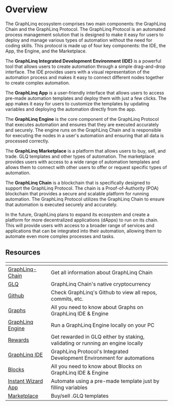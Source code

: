 # Overview

The GraphLinq ecosystem comprises two main components: the GraphLinq Chain and the GraphLinq Protocol. The GraphLinq Protocol is an automated process management solution that is designed to make it easy for users to deploy and manage various types of automation without the need for coding skills. This protocol is made up of four key components: the IDE, the App, the Engine, and the Marketplace.

The **GraphLinq Integrated Development Environment (IDE)** is a powerful tool that allows users to create automation through a simple drag-and-drop interface. The IDE provides users with a visual representation of the automation process and makes it easy to connect different nodes together to create complex automation.

The **GraphLinq App** is a user-friendly interface that allows users to access pre-made automation templates and deploy them with just a few clicks. The app makes it easy for users to customize the templates by updating variables and deploying the automation directly from the app.

The **GraphLinq Engine** is the core component of the GraphLinq Protocol that executes automation and ensures that they are executed accurately and securely. The engine runs on the GraphLinq Chain and is responsible for executing the nodes in a user's automation and ensuring that all data is processed correctly.

The **GraphLinq Marketplace** is a platform that allows users to buy, sell, and trade. GLQ templates and other types of automation. The marketplace provides users with access to a wide range of automation templates and allows them to connect with other users to offer or request specific types of automation.

The **GraphLinq Chain** is a blockchain that is specifically designed to support the GraphLinq Protocol. The chain is a Proof-of-Authority (POA) blockchain that provides a secure and scalable platform for running automation. The GraphLinq Protocol utilizes the GraphLinq Chain to ensure that automation is executed securely and accurately.

In the future, GraphLinq plans to expand its ecosystem and create a platform for more decentralized applications (dApps) to run on its chain. This will provide users with access to a broader range of services and applications that can be integrated into their automation, allowing them to automate even more complex processes and tasks.

## Resources

<table data-view="cards"><thead><tr><th></th><th></th><th></th></tr></thead><tbody><tr><td><a href="graphlinq-chain/networks/specs/">GraphLinq-Chain</a></td><td>Get all information about GraphLinq Chain </td><td></td></tr><tr><td><a href="graphlinq-chain/glq/">GLQ</a></td><td>GraphLinq Chain's native cryptocurrency</td><td></td></tr><tr><td><a href="https://github.com/graphlinq/">Github</a></td><td>Check GraphLinq's Github to view all repos, commits, etc.</td><td></td></tr><tr><td><a href="dev-tooling/graphs/">Graphs</a></td><td>All you need to know about Graphs on GraphLinq IDE &#x26; Engine</td><td></td></tr><tr><td><a href="dev-tooling/engine/">GraphLinq Engine</a></td><td>Run a GraphLinq Engine locally on your PC</td><td></td></tr><tr><td><a href="graphlinq-chain/glq/rewards.md">Rewards</a></td><td>Get rewarded in GLQ either by staking, validating or running an engine locally</td><td></td></tr><tr><td><a href="dev-tooling/dashboard-interface/">GraphLinq IDE</a></td><td>GraphLinq Protocol's Integrated Development Environment for automations</td><td></td></tr><tr><td><a href="dev-tooling/block-type-overview/">Blocks</a></td><td>All you need to know about Blocks on GraphLinq IDE &#x26; Engine</td><td></td></tr><tr><td><a href="nocode-users/instant-deploy-wizard.md">Instant Wizard App</a></td><td>Automate using a pre-made template just by filling variables</td><td></td></tr><tr><td><a href="nocode-users/graphlinq-marketplace.md">Marketplace</a></td><td>Buy/sell .GLQ templates</td><td></td></tr></tbody></table>
